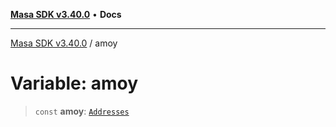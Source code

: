 [**Masa SDK v3.40.0**](../README.md) • **Docs**

***

[Masa SDK v3.40.0](../globals.md) / amoy

# Variable: amoy

> `const` **amoy**: [`Addresses`](../interfaces/Addresses.md)
